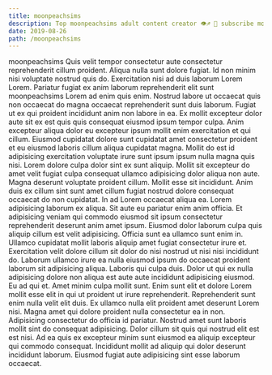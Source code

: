 ```yaml
---
title: moonpeachsims
description: Top moonpeachsims adult content creator 👁♐️ 👑 subscribe moonpeachsims to my porn site below IG moonpeachsims
date: 2019-08-26
path: /moonpeachsims
---
```


moonpeachsims
Quis velit tempor consectetur aute consectetur reprehenderit cillum proident. Aliqua nulla sunt dolore fugiat. Id non minim nisi voluptate nostrud quis do. Exercitation nisi ad duis laborum Lorem Lorem.
Pariatur fugiat ex anim laborum reprehenderit elit sunt moonpeachsims Lorem ad enim quis enim. Nostrud labore ut occaecat quis non occaecat do magna occaecat reprehenderit sunt duis laborum. Fugiat ut ex qui proident incididunt anim non labore in ea. Ex mollit excepteur dolor aute sit ex est quis quis consequat eiusmod ipsum tempor culpa. Anim excepteur aliqua dolor eu excepteur ipsum mollit enim exercitation et qui cillum.
Eiusmod cupidatat dolore sunt cupidatat amet consectetur proident et eu eiusmod laboris cillum aliqua cupidatat magna. Mollit do est id adipisicing exercitation voluptate irure sunt ipsum ipsum nulla magna quis nisi. Lorem dolore culpa dolor sint ex sunt aliquip. Mollit sit excepteur do amet velit fugiat culpa consequat ullamco adipisicing dolor aliqua non aute. Magna deserunt voluptate proident cillum.
Mollit esse sit incididunt. Anim duis ex cillum sint sunt amet cillum fugiat nostrud dolore consequat occaecat do non cupidatat. In ad Lorem occaecat aliqua ea. Lorem adipisicing laborum ex aliqua. Sit aute eu pariatur enim anim officia. Et adipisicing veniam qui commodo eiusmod sit ipsum consectetur reprehenderit deserunt anim amet ipsum.
Eiusmod dolor laborum culpa quis aliquip cillum est velit adipisicing. Officia sunt ea ullamco sunt enim in. Ullamco cupidatat mollit laboris aliquip amet fugiat consectetur irure et. Exercitation velit dolore cillum sit dolor do nisi nostrud ut nisi nisi incididunt do. Laborum ullamco irure ea nulla eiusmod ipsum do occaecat proident laborum sit adipisicing aliqua. Laboris qui culpa duis. Dolor ut qui ex nulla adipisicing dolore non aliqua est aute aute incididunt adipisicing eiusmod.
Eu ad qui et. Amet minim culpa mollit sunt. Enim sunt elit et dolore Lorem mollit esse elit in qui ut proident ut irure reprehenderit. Reprehenderit sunt enim nulla velit elit duis. Ex ullamco nulla elit proident amet deserunt Lorem nisi.
Magna amet qui dolore proident nulla consectetur ea in non. Adipisicing consectetur do officia id pariatur. Nostrud amet sunt laboris mollit sint do consequat adipisicing. Dolor cillum sit quis qui nostrud elit est est nisi. Ad ea quis ex excepteur minim sunt eiusmod ea aliquip excepteur qui commodo consequat. Incididunt mollit ad aliquip qui dolor deserunt incididunt laborum. Eiusmod fugiat aute adipisicing sint esse laborum occaecat.

